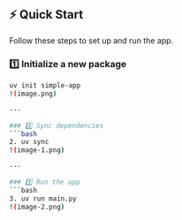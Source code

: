 ## ⚡ Quick Start

Follow these steps to set up and run the app.

### 1️⃣ Initialize a new package
```bash
uv init simple-app
!(image.png)

---

### 2️⃣ Sync dependencies
```bash
2. uv sync
!(image-1.png)

---

### 3️⃣ Run the app
```bash
3. uv run main.py
!(image-2.png)

